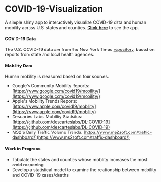 # COVID-19-Visualization
A simple shiny app to interactively visualize COVID-19 data and human mobility across U.S. states and counties. [**Click here**](http://l-yan.shinyapps.io/covid-19-visualization) to see the app. 

#### COVID-19 Data
The U.S. COVID-19 data are from the New York Times [repository](https://github.com/nytimes/covid-19-data), based on reports from state and local health agencies.

#### Mobility Data
Human mobility is measured based on four sources.
- Google's Community Mobility Reports: [https://www.google.com/covid19/mobility/](https://www.google.com/covid19/mobility/)
- Apple's Mobility Trends Reports: [https://www.apple.com/covid19/mobility](https://www.apple.com/covid19/mobility)
- Descartes Labs' Mobility Statistics: [https://github.com/descarteslabs/DL-COVID-19](https://github.com/descarteslabs/DL-COVID-19)
- MS2's Daily Traffic Volume Trends: [https://www.ms2soft.com/traffic-dashboard/](https://www.ms2soft.com/traffic-dashboard/)

#### Work in Progress
- Tabulate the states and counties whose mobility increases the most amid reopening
- Develop a statistical model to examine the relationship between mobility and COVID-19 cases/deaths
